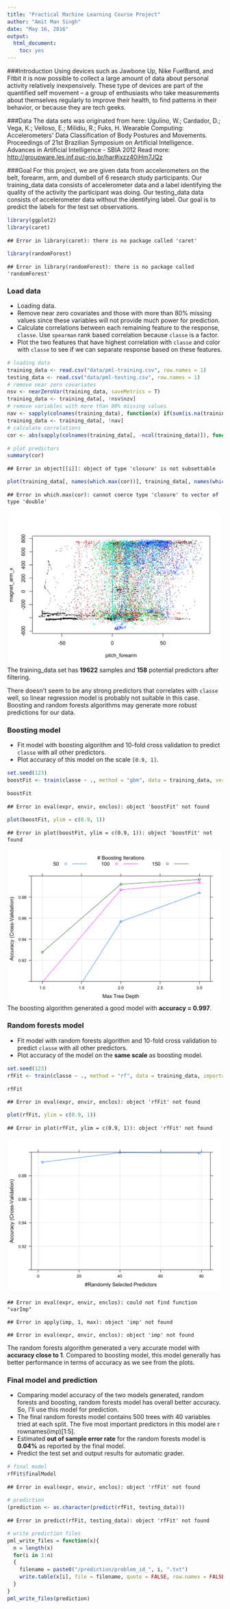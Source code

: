 ```yaml
---
title: "Practical Machine Learning Course Project"
author: "Amit Man Singh"
date: "May 16, 2016"
output:
  html_document:
    toc: yes
---
```

###Introduction
Using devices such as Jawbone Up, Nike FuelBand, and Fitbit it is now possible to collect a large amount of data about personal activity relatively inexpensively. These type of devices are part of the quantified self movement – a group of enthusiasts who take measurements about themselves regularly to improve their health, to find patterns in their behavior, or because they are tech geeks.

###Data
The data sets was originated from here:
Ugulino, W.; Cardador, D.; Vega, K.; Velloso, E.; Milidiu, R.; Fuks, H. Wearable Computing: Accelerometers' Data Classification of Body Postures and Movements. Proceedings of 21st Brazilian Symposium on Artificial Intelligence. Advances in Artificial Intelligence - SBIA 2012
Read more: http://groupware.les.inf.puc-rio.br/har#ixzz40iHm7JQz

###Goal
For this project, we are given data from accelerometers on the belt, forearm, arm, and dumbell of 6 research study participants. Our training_data data consists of accelerometer data and a label identifying the quality of the activity the participant was doing. Our testing_data data consists of accelerometer data without the identifying label. Our goal is to predict the labels for the test set observations.



```r
library(ggplot2)
library(caret)
```

```
## Error in library(caret): there is no package called 'caret'
```

```r
library(randomForest)
```

```
## Error in library(randomForest): there is no package called 'randomForest'
```

### Load data 
* Loading data.           
* Remove near zero covariates and those with more than 80% missing values since these variables will not provide much power for prediction.       
* Calculate correlations between each remaining feature to the response, `classe`. Use `spearman` rank based correlation because `classe` is a factor.                 
* Plot the two features that have highest correlation with `classe` and color with `classe` to see if we can separate response based on these features.            


```r
# loading data
training_data <- read.csv("data/pml-training.csv", row.names = 1)
testing_data <- read.csv("data/pml-testing.csv", row.names = 1)
# remove near zero covariates
nsv <- nearZeroVar(training_data, saveMetrics = T)
training_data <- training_data[, !nsv$nzv]
# remove variables with more than 80% missing values
nav <- sapply(colnames(training_data), function(x) if(sum(is.na(training_data[, x])) > 0.8*nrow(training_data)){return(T)}else{return(F)})
training_data <- training_data[, !nav]
# calculate correlations
cor <- abs(sapply(colnames(training_data[, -ncol(training_data)]), function(x) cor(as.numeric(training_data[, x]), as.numeric(training_data$classe), method = "spearman")))
```

```r
# plot predictors 
summary(cor)
```

```
## Error in object[[i]]: object of type 'closure' is not subsettable
```

```r
plot(training_data[, names(which.max(cor))], training_data[, names(which.max(cor[-which.max(cor)]))], col = training_data$classe, pch = 19, cex = 0.1, xlab = names(which.max(cor)), ylab = names(which.max(cor[-which.max(cor)])))
```

```
## Error in which.max(cor): cannot coerce type 'closure' to vector of type 'double'
```
![](pitch_forearm.png)
The training_data set has __19622__ samples and __158__ potential predictors after filtering.          

There doesn't seem to be any strong predictors that correlates with `classe` well, so linear regression model is probably not suitable in this case. Boosting and random forests algorithms may generate more robust predictions for our data.         

### Boosting model
* Fit model with boosting algorithm and 10-fold cross validation to predict `classe` with all other predictors.    
* Plot accuracy of this model on the scale `[0.9, 1]`.        


```r
set.seed(123)
boostFit <- train(classe ~ ., method = "gbm", data = training_data, verbose = F, trControl = trainControl(method = "cv", number = 10))
```

```r
boostFit
```

```
## Error in eval(expr, envir, enclos): object 'boostFit' not found
```

```r
plot(boostFit, ylim = c(0.9, 1))
```

```
## Error in plot(boostFit, ylim = c(0.9, 1)): object 'boostFit' not found
```
![](MaxTreeDepth.png)
The boosting algorithm generated a good model with __accuracy = 0.997__. 

### Random forests model   
* Fit model with random forests algorithm and 10-fold cross validation to predict `classe` with all other predictors.    
* Plot accuracy of the model on the __same scale__ as boosting model.            


```r
set.seed(123)
rfFit <- train(classe ~ ., method = "rf", data = training_data, importance = T, trControl = trainControl(method = "cv", number = 10))
```

```r
rfFit
```

```
## Error in eval(expr, envir, enclos): object 'rfFit' not found
```

```r
plot(rfFit, ylim = c(0.9, 1))
```

```
## Error in plot(rfFit, ylim = c(0.9, 1)): object 'rfFit' not found
```

![](RandomSelectedPredictors.png)

```
## Error in eval(expr, envir, enclos): could not find function "varImp"
```

```
## Error in apply(imp, 1, max): object 'imp' not found
```

```
## Error in eval(expr, envir, enclos): object 'imp' not found
```

The random forests algorithm generated a very accurate model with __accuracy close to 1__. Compared to boosting model, this model generally has better performance in terms of accuracy as we see from the plots.                     

### Final model and prediction   
* Comparing model accuracy of the two models generated, random forests and boosting, random forests model has overall better accuracy. So, I'll use this model for prediction.         
* The final random forests model contains 500 trees with 40 variables tried at each split. The five most important predictors in this model are r rownames(imp)[1:5].                 
* Estimated __out of sample error rate__ for the random forests model is __0.04%__ as reported by the final model.            
* Predict the test set and output results for automatic grader.     


```r
# final model
rfFit$finalModel
```

```
## Error in eval(expr, envir, enclos): object 'rfFit' not found
```

```r
# prediction
(prediction <- as.character(predict(rfFit, testing_data)))
```

```
## Error in predict(rfFit, testing_data): object 'rfFit' not found
```

```r
# write prediction files
pml_write_files = function(x){
  n = length(x)
  for(i in 1:n)
  {
    filename = paste0("/prediction/problem_id_", i, ".txt")
    write.table(x[i], file = filename, quote = FALSE, row.names = FALSE, col.names = FALSE)
  }
}
pml_write_files(prediction)
```

